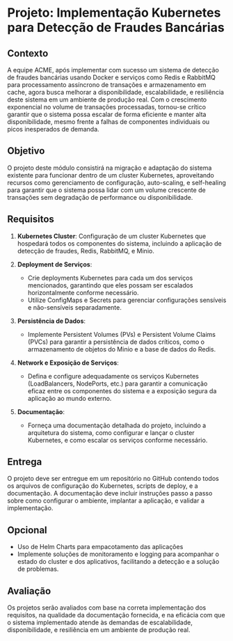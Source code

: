 # Projeto: Implementação Kubernetes para Detecção de Fraudes Bancárias

## Contexto

A equipe ACME, após implementar com sucesso um sistema de detecção de fraudes bancárias usando Docker e serviços como Redis e RabbitMQ para processamento assíncrono de transações e armazenamento em cache, agora busca melhorar a disponibilidade, escalabilidade, e resiliência deste sistema em um ambiente de produção real. Com o crescimento exponencial no volume de transações processadas, tornou-se crítico garantir que o sistema possa escalar de forma eficiente e manter alta disponibilidade, mesmo frente a falhas de componentes individuais ou picos inesperados de demanda.

## Objetivo

O projeto deste módulo consistirá na migração e adaptação do sistema existente para funcionar dentro de um cluster Kubernetes, aproveitando recursos como gerenciamento de configuração, auto-scaling, e self-healing para garantir que o sistema possa lidar com um volume crescente de transações sem degradação de performance ou disponibilidade.

## Requisitos

1. **Kubernetes Cluster**: Configuração de um cluster Kubernetes que hospedará todos os componentes do sistema, incluindo a aplicação de detecção de fraudes, Redis, RabbitMQ, e Minio.

2. **Deployment de Serviços**:
    - Crie deployments Kubernetes para cada um dos serviços mencionados, garantindo que eles possam ser escalados horizontalmente conforme necessário.
    - Utilize ConfigMaps e Secrets para gerenciar configurações sensíveis e não-sensíveis separadamente.

3. **Persistência de Dados**:
    - Implemente Persistent Volumes (PVs) e Persistent Volume Claims (PVCs) para garantir a persistência de dados críticos, como o armazenamento de objetos do Minio e a base de dados do Redis.

4. **Network e Exposição de Serviços**:
    - Defina e configure adequadamente os serviços Kubernetes (LoadBalancers, NodePorts, etc.) para garantir a comunicação eficaz entre os componentes do sistema e a exposição segura da aplicação ao mundo externo.

5. **Documentação**:
    - Forneça uma documentação detalhada do projeto, incluindo a arquitetura do sistema, como configurar e lançar o cluster Kubernetes, e como escalar os serviços conforme necessário.

## Entrega

O projeto deve ser entregue em um repositório no GitHub contendo todos os arquivos de configuração do Kubernetes, scripts de deploy, e a documentação. A documentação deve incluir instruções passo a passo sobre como configurar o ambiente, implantar a aplicação, e validar a implementação.

## Opcional

- Uso de Helm Charts para empacotamento das aplicações
- Implemente soluções de monitoramento e logging para acompanhar o estado do cluster e dos aplicativos, facilitando a detecção e a solução de problemas.

## Avaliação

Os projetos serão avaliados com base na correta implementação dos requisitos, na qualidade da documentação fornecida, e na eficácia com que o sistema implementado atende às demandas de escalabilidade, disponibilidade, e resiliência em um ambiente de produção real.
